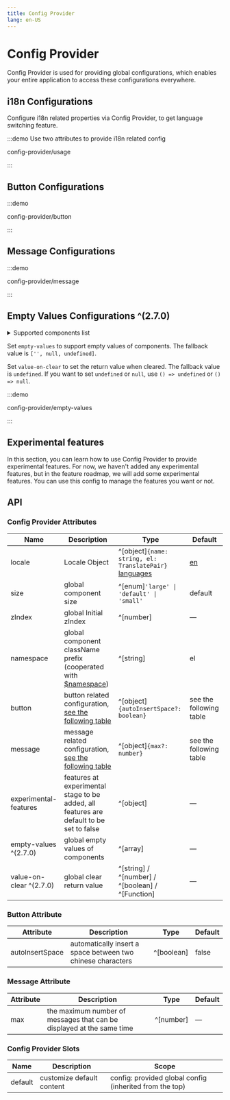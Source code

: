 ```yaml
---
title: Config Provider
lang: en-US
---
```


# Config Provider

Config Provider is used for providing global configurations, which enables your entire application to access these configurations everywhere.

## i18n Configurations

Configure i18n related properties via Config Provider, to get language switching feature.

:::demo Use two attributes to provide i18n related config

config-provider/usage

:::

## Button Configurations

:::demo

config-provider/button

:::

## Message Configurations

:::demo

config-provider/message

:::

## Empty Values Configurations ^(2.7.0)

<details>
  <summary>Supported components list</summary>

```
Cascader
DatePicker
Select
SelectV2
TimePicker
TimeSelect
TreeSelect
```

</details>

Set `empty-values` to support empty values of components. The fallback value is `['', null, undefined]`.

Set `value-on-clear` to set the return value when cleared. The fallback value is `undefined`. If you want to set `undefined` or `null`, use `() => undefined` or `() => null`.

:::demo

config-provider/empty-values

:::

## Experimental features

In this section, you can learn how to use Config Provider to provide experimental features. For now, we haven't added any experimental features, but in the feature roadmap, we will add some experimental features. You can use this config to manage the features you want or not.

 <!-- TODO -->

## API

### Config Provider Attributes

| Name                    | Description                                                                                                                                                            | Type                                                                                                                                                                                                                                                           | Default                                                                                |
|-------------------------|------------------------------------------------------------------------------------------------------------------------------------------------------------------------|----------------------------------------------------------------------------------------------------------------------------------------------------------------------------------------------------------------------------------------------------------------|----------------------------------------------------------------------------------------|
| locale                  | Locale Object                                                                                                                                                          | ^[object]`{name: string, el: TranslatePair}`[](https://github.com/element-plus/element-plus/blob/a98ff9b40c0c3d2b9959f99919bd8363e3e3c25a/packages/locale/index.ts#L5) [languages](https://github.com/element-plus/element-plus/tree/dev/packages/locale/lang) | [en](https://github.com/element-plus/element-plus/blob/dev/packages/locale/lang/en.ts) |
| size                    | global component size                                                                                                                                                  | ^[enum]`'large' \| 'default' \| 'small'`                                                                                                                                                                                                                       | default                                                                                |
| zIndex                  | global Initial zIndex                                                                                                                                                  | ^[number]                                                                                                                                                                                                                                                      | —                                                                                      |
| namespace               | global component className prefix (cooperated with [$namespace](https://github.com/element-plus/element-plus/blob/dev/packages/theme-chalk/src/mixins/config.scss#L1)) | ^[string]                                                                                                                                                                                                                                                      | el                                                                                     |
| button                  | button related configuration, [see the following table](#button-attribute)                                                                                             | ^[object]`{autoInsertSpace?: boolean}`                                                                                                                                                                                                                         | see the following table                                                                |
| message                 | message related configuration, [see the following table](#message-attribute)                                                                                           | ^[object]`{max?: number}`                                                                                                                                                                                                                                      | see the following table                                                                |
| experimental-features   | features at experimental stage to be added, all features are default to be set to false                                                                                | ^[object]                                                                                                                                                                                                                                                      | —                                                                                      |
| empty-values ^(2.7.0)   | global empty values of components                                                                                                                                      | ^[array]                                                                                                                                                                                                                                                       | —                                                                                      |
| value-on-clear ^(2.7.0) | global clear return value                                                                                                                                              | ^[string] / ^[number] / ^[boolean] / ^[Function]                                                                                                                                                                                                               | —                                                                                      |

### Button Attribute

| Attribute       | Description                                                 | Type       | Default |
|-----------------|-------------------------------------------------------------|------------|---------|
| autoInsertSpace | automatically insert a space between two chinese characters | ^[boolean] | false   |

### Message Attribute

| Attribute | Description                                                           | Type      | Default |
|-----------|-----------------------------------------------------------------------|-----------|---------|
| max       | the maximum number of messages that can be displayed at the same time | ^[number] | —       |

### Config Provider Slots

| Name    | Description               | Scope                                                   |
|---------|---------------------------|---------------------------------------------------------|
| default | customize default content | config: provided global config (inherited from the top) |
